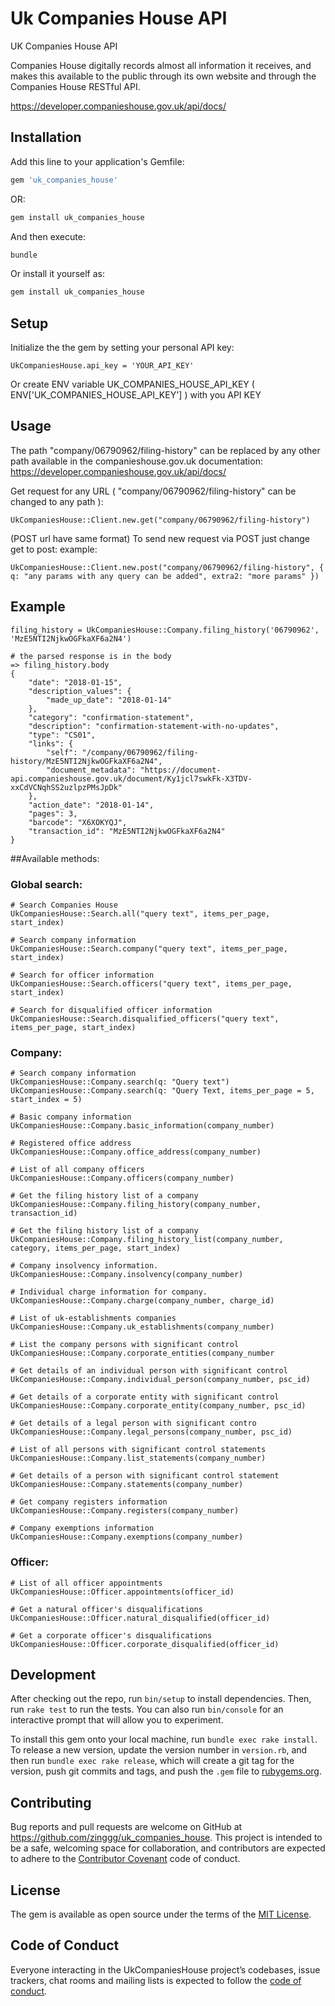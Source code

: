 # Uk Companies House API

UK Companies House API

Companies House digitally records almost all information it receives, and makes this available to the public through its own website and through the Companies House RESTful API.

https://developer.companieshouse.gov.uk/api/docs/

## Installation

Add this line to your application's Gemfile:

```ruby
gem 'uk_companies_house'
```

OR:
```ruby
gem install uk_companies_house
```


And then execute:
```ruby
bundle
```

Or install it yourself as:
```ruby
gem install uk_companies_house
```

## Setup

Initialize the the gem by setting your personal API key:

```
UkCompaniesHouse.api_key = 'YOUR_API_KEY'
```

Or create ENV variable UK_COMPANIES_HOUSE_API_KEY ( ENV['UK_COMPANIES_HOUSE_API_KEY'] ) with you API KEY

## Usage

The path "company/06790962/filing-history" can be replaced by any other path available in the companieshouse.gov.uk documentation:
https://developer.companieshouse.gov.uk/api/docs/

Get request for any URL ( "company/06790962/filing-history" can be changed to any path ):
```
UkCompaniesHouse::Client.new.get("company/06790962/filing-history")
```
(POST url have same format)
To send new request via POST just change get to post:
example:
```
UkCompaniesHouse::Client.new.post("company/06790962/filing-history", { q: "any params with any query can be added", extra2: "more params" })
```

## Example

```
filing_history = UkCompaniesHouse::Company.filing_history('06790962', 'MzE5NTI2NjkwOGFkaXF6a2N4')

# the parsed response is in the body
=> filing_history.body
{
	"date": "2018-01-15",
	"description_values": {
		"made_up_date": "2018-01-14"
	},
	"category": "confirmation-statement",
	"description": "confirmation-statement-with-no-updates",
	"type": "CS01",
	"links": {
		"self": "/company/06790962/filing-history/MzE5NTI2NjkwOGFkaXF6a2N4",
		"document_metadata": "https://document-api.companieshouse.gov.uk/document/Ky1jcl7swkFk-X3TDV-xxCdVCNqhSS2uzlpzPMsJpDk"
	},
	"action_date": "2018-01-14",
	"pages": 3,
	"barcode": "X6XOKYQJ",
	"transaction_id": "MzE5NTI2NjkwOGFkaXF6a2N4"
}

```


##Available methods:

### Global search:

```
# Search Companies House
UkCompaniesHouse::Search.all("query text", items_per_page, start_index)

# Search company information
UkCompaniesHouse::Search.company("query text", items_per_page, start_index)

# Search for officer information
UkCompaniesHouse::Search.officers("query text", items_per_page, start_index)

# Search for disqualified officer information
UkCompaniesHouse::Search.disqualified_officers("query text", items_per_page, start_index)

```


### Company:

```
# Search company information
UkCompaniesHouse::Company.search(q: "Query text")
UkCompaniesHouse::Company.search(q: "Query Text, items_per_page = 5, start_index = 5)

# Basic company information
UkCompaniesHouse::Company.basic_information(company_number)

# Registered office address
UkCompaniesHouse::Company.office_address(company_number)

# List of all company officers
UkCompaniesHouse::Company.officers(company_number)

# Get the filing history list of a company
UkCompaniesHouse::Company.filing_history(company_number, transaction_id)

# Get the filing history list of a company
UkCompaniesHouse::Company.filing_history_list(company_number, category, items_per_page, start_index)

# Company insolvency information.
UkCompaniesHouse::Company.insolvency(company_number)

# Individual charge information for company.
UkCompaniesHouse::Company.charge(company_number, charge_id)

# List of uk-establishments companies
UkCompaniesHouse::Company.uk_establishments(company_number)

# List the company persons with significant control
UkCompaniesHouse::Company.corporate_entities(company_number

# Get details of an individual person with significant control
UkCompaniesHouse::Company.individual_person(company_number, psc_id)

# Get details of a corporate entity with significant control
UkCompaniesHouse::Company.corporate_entity(company_number, psc_id)

# Get details of a legal person with significant contro
UkCompaniesHouse::Company.legal_persons(company_number, psc_id)

# List of all persons with significant control statements
UkCompaniesHouse::Company.list_statements(company_number)

# Get details of a person with significant control statement
UkCompaniesHouse::Company.statements(company_number)

# Get company registers information
UkCompaniesHouse::Company.registers(company_number)

# Company exemptions information
UkCompaniesHouse::Company.exemptions(company_number)

```


### Officer:

```
# List of all officer appointments
UkCompaniesHouse::Officer.appointments(officer_id)

# Get a natural officer's disqualifications
UkCompaniesHouse::Officer.natural_disqualified(officer_id)

# Get a corporate officer's disqualifications
UkCompaniesHouse::Officer.corporate_disqualified(officer_id)

```


## Development

After checking out the repo, run `bin/setup` to install dependencies. Then, run `rake test` to run the tests. You can also run `bin/console` for an interactive prompt that will allow you to experiment.

To install this gem onto your local machine, run `bundle exec rake install`. To release a new version, update the version number in `version.rb`, and then run `bundle exec rake release`, which will create a git tag for the version, push git commits and tags, and push the `.gem` file to [rubygems.org](https://rubygems.org).

## Contributing

Bug reports and pull requests are welcome on GitHub at https://github.com/zinggg/uk_companies_house. This project is intended to be a safe, welcoming space for collaboration, and contributors are expected to adhere to the [Contributor Covenant](http://contributor-covenant.org) code of conduct.

## License

The gem is available as open source under the terms of the [MIT License](https://opensource.org/licenses/MIT).

## Code of Conduct

Everyone interacting in the UkCompaniesHouse project’s codebases, issue trackers, chat rooms and mailing lists is expected to follow the [code of conduct](https://github.com/[USERNAME]/uk_companies_house/blob/master/CODE_OF_CONDUCT.md).
